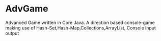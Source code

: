 # AdvGame
Advanced Game written in Core Java. A direction based console-game making use of Hash-Set,Hash-Map,Collections,ArrayList, Console input output
